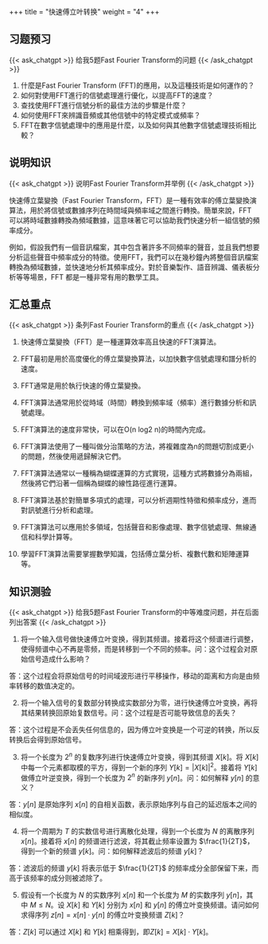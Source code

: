 +++
title = "快速傅立叶转换"
weight = "4"
+++
## 习题预习
{{< ask_chatgpt >}}
给我5题Fast Fourier Transform的问题
{{< /ask_chatgpt >}}



1. 什麼是Fast Fourier Transform (FFT)的應用，以及這種技術是如何運作的？
2. 如何對使用FFT進行的信號處理進行優化，以提高FFT的速度？
3. 查找使用FFT進行信號分析的最佳方法的步驟是什麼？
4. 如何使用FFT來辨識音頻或其他信號中的特定模式或頻率？
5. FFT在數字信號處理中的應用是什麼，以及如何與其他數字信號處理技術相比較？   

## 说明知识
{{< ask_chatgpt >}}
说明Fast Fourier Transform并举例
{{< /ask_chatgpt >}}



快速傅立葉變換（Fast Fourier Transform，FFT）是一種有效率的傅立葉變換演算法，用於將信號或數據序列在時間域與頻率域之間進行轉換。簡單來說，FFT 可以將時域數據轉換為頻域數據，這意味著它可以協助我們快速分析一組信號的頻率成分。

例如，假設我們有一個音訊檔案，其中包含著許多不同頻率的聲音，並且我們想要分析這些聲音中頻率成分的特徵。使用FFT，我們可以在幾秒鐘內將整個音訊檔案轉換為頻域數據，並快速地分析其頻率成分。對於音樂製作、語音辨識、儀表板分析等等場景，FFT 都是一種非常有用的數學工具。   

## 汇总重点
{{< ask_chatgpt >}}
条列Fast Fourier Transform的重点
{{< /ask_chatgpt >}}



1. 快速傅立葉變換（FFT）是一種運算效率高且快速的FFT演算法。

2. FFT最初是用於高度優化的傅立葉變換算法，以加快數字信號處理和譜分析的速度。

3. FFT通常是用於執行快速的傅立葉變換。

4. FFT演算法通常用於從時域（時間）轉換到頻率域（頻率）進行數據分析和訊號處理。

5. FFT演算法的速度非常快，可以在O(n log2 n)的時間內完成。

6. FFT演算法使用了一種叫做分治策略的方法，將複雜度為n的問題切割成更小的問題，然後使用遞歸解決它們。

7. FFT演算法通常以一種稱為蝴蝶運算的方式實現，這種方式將數據分為兩組，然後將它們沿著一個稱為蝴蝶的線性路徑進行運算。

8. FFT演算法基於對簡單多項式的處理，可以分析週期性特徵和頻率成分，進而對訊號進行分析和處理。

9. FFT演算法可以應用於多領域，包括聲音和影像處理、數字信號處理、無線通信和科學計算等。

10. 學習FFT演算法需要掌握數學知識，包括傅立葉分析、複數代數和矩陣運算等。   

## 知识测验
{{< ask_chatgpt >}}
给我5题Fast Fourier Transform的中等难度问题，并在后面列出答案
{{< /ask_chatgpt >}}



1. 将一个输入信号做快速傅立叶变换，得到其频谱。接着将这个频谱进行调整，使得频谱中心不再是零频，而是转移到一个不同的频率。问：这个过程会对原始信号造成什么影响？

答：这个过程会将原始信号的时间域波形进行平移操作，移动的距离和方向是由频率转移的数值决定的。

2. 将一个输入信号的复数部分转换成实数部分为零，进行快速傅立叶变换，再将其结果转换回原始复数信号。问：这个过程是否可能导致信息的丢失？

答：这个过程是不会丢失任何信息的，因为傅立叶变换是一个可逆的转换，所以反转换后会得到原始信号。

3. 将一个长度为 $2^n$ 的复数序列进行快速傅立叶变换，得到其频谱 $X[k]$。将 $X[k]$ 中每一个元素都取模的平方，得到一个新的序列 $Y[k] = |X[k]|^2$。接着将 $Y[k]$ 做傅立叶逆变换，得到一个长度为 $2^n$ 的新序列 $y[n]$。问：如何解释 $y[n]$ 的意义？

答：$y[n]$ 是原始序列 $x[n]$ 的自相关函数，表示原始序列与自己的延迟版本之间的相似度。

4. 将一个周期为 $T$ 的实数信号进行离散化处理，得到一个长度为 $N$ 的离散序列 $x[n]$。接着将 $x[n]$ 的频谱进行滤波，将其截止频率设置为 $\frac{1}{2T}$，得到一个新的频谱 $y[k]$。问：如何解释滤波后的频谱 $y[k]$？

答：滤波后的频谱 $y[k]$ 将表示低于 $\frac{1}{2T}$ 的频率成分全部保留下来，而高于该频率的成分则被滤除了。

5. 假设有一个长度为 $N$ 的实数序列 $x[n]$ 和一个长度为 $M$ 的实数序列 $y[n]$，其中 $M \leq N$。设 $X[k]$ 和 $Y[k]$ 分别为 $x[n]$ 和 $y[n]$ 的傅立叶变换频谱。请问如何求得序列 $z[n] = x[n] \cdot y[n]$ 的傅立叶变换频谱 $Z[k]$？

答：$Z[k]$ 可以通过 $X[k]$ 和 $Y[k]$ 相乘得到，即$Z[k] = X[k] \cdot Y[k]$。   

